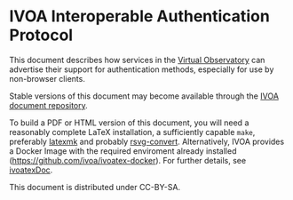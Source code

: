 # IVOA Interoperable Authentication Protocol

This document describes how services in the
[Virtual Observatory](https://ivoa.net)
can advertise their support for authentication methods,
especially for use by non-browser clients.

Stable versions of this document may become available through the
[IVOA document repository](http://ivoa.net/documents/).

To build a PDF or HTML version of this document, you will need a reasonably
complete LaTeX installation, a sufficiently capable `make`, preferably
[latexmk](https://personal.psu.edu/~jcc8/software/latexmk/) and probably
[rsvg-convert](https://wiki.gnome.org/Projects/LibRsvg). Alternatively, IVOA
provides a Docker Image with the required enviroment already installed
(https://github.com/ivoa/ivoatex-docker). For further
details, see [ivoatexDoc](https://ivoa.net/documents/Notes/IVOATexDoc/).

This document is distributed under CC-BY-SA.
